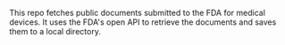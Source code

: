 This repo fetches public documents submitted to the FDA for medical devices. It uses the FDA's open API to retrieve the documents and saves them to a local directory.

